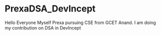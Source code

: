 # PrexaDSA_DevIncept


Hello Everyone 
Myself Prexa pursuing CSE from GCET Anand.
I am doing my contribution on DSA in DevIncept
